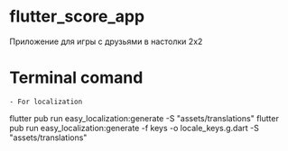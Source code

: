 # flutter_score_app

Приложение для игры с друзьями в настолки 2х2

# Terminal comand
    - For localization
flutter pub run easy_localization:generate -S "assets/translations"
flutter pub run easy_localization:generate -f keys -o locale_keys.g.dart -S "assets/translations"
